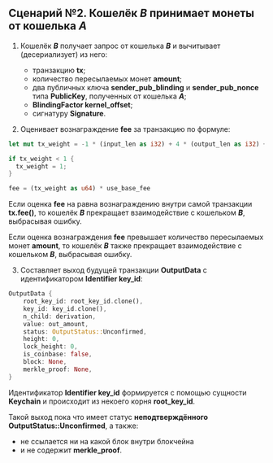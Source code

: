 ## Сценарий №2. Кошелёк ***B*** принимает монеты от кошелька ***A***

1. Кошелёк ***B*** получает запрос от кошелька ***B*** и вычитывает (десериализует) из него:
    - транзакцию **tx**;
    - количество пересылаемых монет **amount**;
    - два публичных ключа  **sender_pub_blinding** и **sender_pub_nonce** типа **PublicKey**, полученных от кошелька ***A***;
    - **BlindingFactor kernel_offset**;
    - сигнатуру **Signature**.
    
2. Оценивает вознаграждение **fee** за транзакцию по формуле:   

```rust
let mut tx_weight = -1 * (input_len as i32) + 4 * (output_len as i32) + 1;

if tx_weight < 1 {
  tx_weight = 1;
}

fee = (tx_weight as u64) * use_base_fee
```

Если оценка **fee** на равна вознаграждению внутри самой транзакции **tx.fee()**, то кошелёк ***B*** прекращает взаимодействие с кошельком ***B***, выбрасывая ошибку.

Если оценка вознаграждения **fee** превышает количество пересылаемых монет **amount**, то кошелёк ***B*** также прекращает взаимодействие с кошельком ***B***, выбрасывая ошибку.

3. Составляет выход будущей транзакции **OutputData** с идентификатором **Identifier key_id**:

```rust
OutputData {
    root_key_id: root_key_id.clone(),
    key_id: key_id.clone(),
    n_child: derivation,
    value: out_amount,
    status: OutputStatus::Unconfirmed,
    height: 0,
    lock_height: 0,
    is_coinbase: false,
    block: None,
    merkle_proof: None,
}
```

Идентификатор **Identifier key_id** формируется с помощью сущности **Keychain** и происходит из некоего корня **root_key_id**.

Такой выход пока что имеет статус **неподтверждённого OutputStatus::Unconfirmed**, а также: 

   - не ссылается ни на какой блок внутри блокчейна
   - и не содержит **merkle_proof**.
